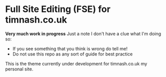 # Full Site Editing (FSE) for timnash.co.uk
**Very much work in progress**
Just a note I don't have a clue what I'm doing so:
- If you see something that you think is wrong do tell me!
- Do not use this repo as any sort of guide for best practice

This is the theme currently under development for timnash.co.uk my personal site.
